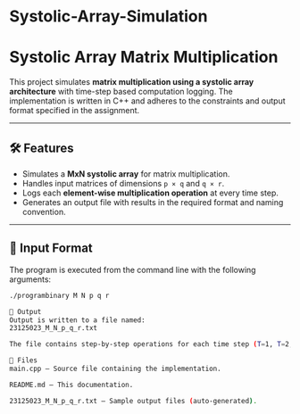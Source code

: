 # Systolic-Array-Simulation
# Systolic Array Matrix Multiplication

This project simulates **matrix multiplication using a systolic array architecture** with time-step based computation logging. The implementation is written in C++ and adheres to the constraints and output format specified in the assignment.

---

## 🛠️ Features

- Simulates a **MxN systolic array** for matrix multiplication.
- Handles input matrices of dimensions `p × q` and `q × r`.
- Logs each **element-wise multiplication operation** at every time step.
- Generates an output file with results in the required format and naming convention.

---

## 🧾 Input Format

The program is executed from the command line with the following arguments:

```bash
./programbinary M N p q r

📝 Output
Output is written to a file named:
23125023_M_N_p_q_r.txt

The file contains step-by-step operations for each time step (T=1, T=2, ..., etc.)

📁 Files
main.cpp — Source file containing the implementation.

README.md — This documentation.

23125023_M_N_p_q_r.txt — Sample output files (auto-generated).

